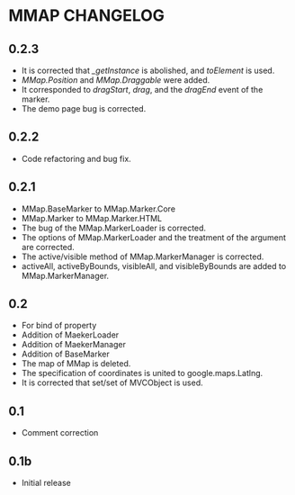 
MMAP CHANGELOG
========================================

0.2.3
-------------------------------------------------------------------
* It is corrected that *_getInstance* is abolished, and *toElement* is used. 
* *MMap.Position* and *MMap.Draggable* were added. 
* It corresponded to *dragStart*, *drag*, and the *dragEnd* event of the marker. 
* The demo page bug is corrected.

0.2.2
-------------------------------------------------------------------
* Code refactoring and bug fix.

0.2.1
-------------------------------------------------------------------
* MMap.BaseMarker to MMap.Marker.Core
* MMap.Marker to MMap.Marker.HTML
* The bug of the MMap.MarkerLoader is corrected.
* The options of MMap.MarkerLoader and the treatment of the argument are corrected.
* The active/visible method of MMap.MarkerManager is corrected.
* activeAll, activeByBounds, visibleAll, and visibleByBounds are added to MMap.MarkerManager.

0.2
-------------------------------------------------------------------
* For bind of property
* Addition of MaekerLoader
* Addition of MaekerManager
* Addition of BaseMarker
* The map of MMap is deleted.
* The specification of coordinates is united to google.maps.Latlng.
* It is corrected that set/set of MVCObject is used.

0.1
-------------------------------------------------------------------
* Comment correction

0.1b
-------------------------------------------------------------------
* Initial release